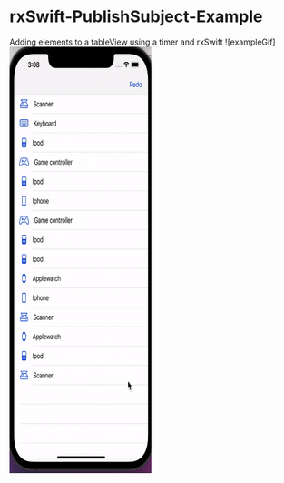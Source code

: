 # rxSwift-PublishSubject-Example
Adding elements to a tableView using a timer and rxSwift
![exampleGif]<img src="https://github.com/DiegoM1/rxSwift-PublishSubject-Example/blob/main/gif/rxSwift.gif" width="250" height="750"/>
